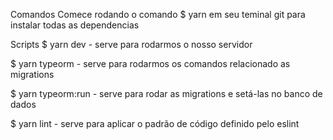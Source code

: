 Comandos
Comece rodando o comando $ yarn em seu teminal git para instalar todas as dependencias

Scripts
$ yarn dev - serve para rodarmos o nosso servidor

$ yarn typeorm - serve para rodarmos os comandos relacionado as migrations

$ yarn typeorm:run - serve para rodar as migrations e setá-las no banco de dados

$ yarn lint - serve para aplicar o padrão de código definido pelo eslint

